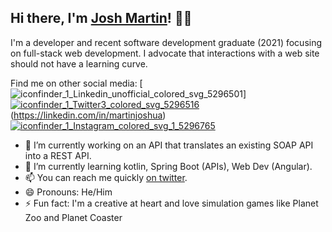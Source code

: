 ## Hi there, I'm <a href="https://joshmartindev.com/">Josh Martin</a>! 👋👋

I'm a developer and recent software development graduate (2021) focusing on full-stack web development.  I advocate that interactions with a web site should not have a learning curve.  

Find me on other social media: [![iconfinder_1_Linkedin_unofficial_colored_svg_5296501](https://user-images.githubusercontent.com/36969364/112721522-38135700-8ed2-11eb-883d-9e930d05de4a.png)] [![iconfinder_1_Twitter3_colored_svg_5296516](https://user-images.githubusercontent.com/36969364/112721421-a1df3100-8ed1-11eb-9d7a-7c538d145b14.png)](https://twitter.com/joshmartindev) (https://linkedin.com/in/martinjoshua) [![iconfinder_1_Instagram_colored_svg_1_5296765](https://user-images.githubusercontent.com/36969364/112721548-685af580-8ed2-11eb-9ba3-2e1028bffbde.png)](https://instagram.com/joshmartindev)


- 🔭 I’m currently working on an API that translates an existing SOAP API into a REST API.
- 🌱 I’m currently learning kotlin, Spring Boot (APIs), Web Dev (Angular).
- 📫 You can reach me quickly [on twitter](https://twitter.com/joshmartindev).
- 😄 Pronouns: He/Him
- ⚡ Fun fact: I'm a creative at heart and love simulation games like Planet Zoo and Planet Coaster

